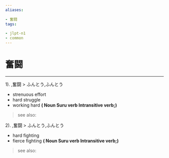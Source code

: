 ```yaml
---
aliases:
    
- 奮闘
tags:
    
- jlpt-n1
- common
---
```


# 奮闘
---
1).
,奮闘 > ふんとう,ふんとう

- strenuous effort
- hard struggle
- working hard
**( Noun Suru verb Intransitive verb;)**
> see also: 
            
2).
,奮闘 > ふんとう,ふんとう

- hard fighting
- fierce fighting
**( Noun Suru verb Intransitive verb;)**
> see also: 
            